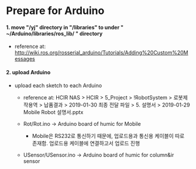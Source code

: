 # Prepare for Arduino

#### 1. move "/yj" directory in "/libraries" to under " ~/Arduino/libraries/ros_lib/ " directory
- reference at: http://wiki.ros.org/rosserial_arduino/Tutorials/Adding%20Custom%20Messages
  
#### 2. upload Arduino
- upload each sketch to each Arduino  
  - reference at: HCIR NAS > HCIR > 5_Project > !RobotSystem > 로봇제작용역 > 납품결과 > 2019-01-30 최종 전달 파일 > 5. 설명서 > 2019-01-29 Mobile Robot 설명서.pptx  
  
  - Rot/Rot.ino -> Arduino board of humic for Mobile  
    - Mobile은 RS232로 통신하기 때문에, 업로드용과 통신용 케이블이 따로 존재함. 업로드용 케이블에 연결하고서 업로드 진행  
  
  - USensor/USensor.ino -> Arduino board of humic for column&ir sensor  

